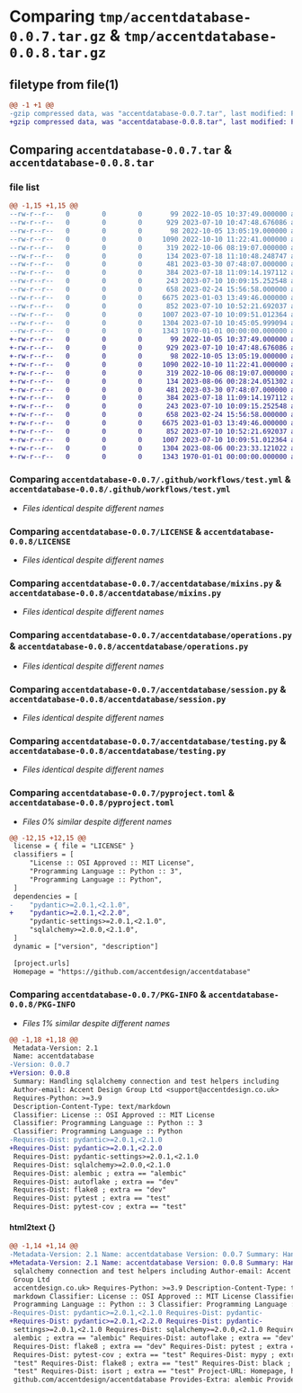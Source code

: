 # Comparing `tmp/accentdatabase-0.0.7.tar.gz` & `tmp/accentdatabase-0.0.8.tar.gz`

## filetype from file(1)

```diff
@@ -1 +1 @@
-gzip compressed data, was "accentdatabase-0.0.7.tar", last modified: Fri Jan  1 00:00:00 2016, max compression
+gzip compressed data, was "accentdatabase-0.0.8.tar", last modified: Fri Jan  1 00:00:00 2016, max compression
```

## Comparing `accentdatabase-0.0.7.tar` & `accentdatabase-0.0.8.tar`

### file list

```diff
@@ -1,15 +1,15 @@
--rw-r--r--   0        0        0       99 2022-10-05 10:37:49.000000 accentdatabase-0.0.7/.flake8
--rw-r--r--   0        0        0      929 2023-07-10 10:47:48.676086 accentdatabase-0.0.7/.github/workflows/test.yml
--rw-r--r--   0        0        0       98 2022-10-05 13:05:19.000000 accentdatabase-0.0.7/.gitignore
--rw-r--r--   0        0        0     1090 2022-10-10 11:22:41.000000 accentdatabase-0.0.7/LICENSE
--rw-r--r--   0        0        0      319 2022-10-06 08:19:07.000000 accentdatabase-0.0.7/README.md
--rw-r--r--   0        0        0      134 2023-07-18 11:10:48.248747 accentdatabase-0.0.7/accentdatabase/__init__.py
--rw-r--r--   0        0        0      481 2023-03-30 07:48:07.000000 accentdatabase-0.0.7/accentdatabase/base.py
--rw-r--r--   0        0        0      384 2023-07-18 11:09:14.197112 accentdatabase-0.0.7/accentdatabase/config.py
--rw-r--r--   0        0        0      243 2023-07-10 10:09:15.252548 accentdatabase-0.0.7/accentdatabase/engine.py
--rw-r--r--   0        0        0      658 2023-02-24 15:56:58.000000 accentdatabase-0.0.7/accentdatabase/mixins.py
--rw-r--r--   0        0        0     6675 2023-01-03 13:49:46.000000 accentdatabase-0.0.7/accentdatabase/operations.py
--rw-r--r--   0        0        0      852 2023-07-10 10:52:21.692037 accentdatabase-0.0.7/accentdatabase/session.py
--rw-r--r--   0        0        0     1007 2023-07-10 10:09:51.012364 accentdatabase-0.0.7/accentdatabase/testing.py
--rw-r--r--   0        0        0     1304 2023-07-10 10:45:05.999094 accentdatabase-0.0.7/pyproject.toml
--rw-r--r--   0        0        0     1343 1970-01-01 00:00:00.000000 accentdatabase-0.0.7/PKG-INFO
+-rw-r--r--   0        0        0       99 2022-10-05 10:37:49.000000 accentdatabase-0.0.8/.flake8
+-rw-r--r--   0        0        0      929 2023-07-10 10:47:48.676086 accentdatabase-0.0.8/.github/workflows/test.yml
+-rw-r--r--   0        0        0       98 2022-10-05 13:05:19.000000 accentdatabase-0.0.8/.gitignore
+-rw-r--r--   0        0        0     1090 2022-10-10 11:22:41.000000 accentdatabase-0.0.8/LICENSE
+-rw-r--r--   0        0        0      319 2022-10-06 08:19:07.000000 accentdatabase-0.0.8/README.md
+-rw-r--r--   0        0        0      134 2023-08-06 00:28:24.051302 accentdatabase-0.0.8/accentdatabase/__init__.py
+-rw-r--r--   0        0        0      481 2023-03-30 07:48:07.000000 accentdatabase-0.0.8/accentdatabase/base.py
+-rw-r--r--   0        0        0      384 2023-07-18 11:09:14.197112 accentdatabase-0.0.8/accentdatabase/config.py
+-rw-r--r--   0        0        0      243 2023-07-10 10:09:15.252548 accentdatabase-0.0.8/accentdatabase/engine.py
+-rw-r--r--   0        0        0      658 2023-02-24 15:56:58.000000 accentdatabase-0.0.8/accentdatabase/mixins.py
+-rw-r--r--   0        0        0     6675 2023-01-03 13:49:46.000000 accentdatabase-0.0.8/accentdatabase/operations.py
+-rw-r--r--   0        0        0      852 2023-07-10 10:52:21.692037 accentdatabase-0.0.8/accentdatabase/session.py
+-rw-r--r--   0        0        0     1007 2023-07-10 10:09:51.012364 accentdatabase-0.0.8/accentdatabase/testing.py
+-rw-r--r--   0        0        0     1304 2023-08-06 00:23:33.121022 accentdatabase-0.0.8/pyproject.toml
+-rw-r--r--   0        0        0     1343 1970-01-01 00:00:00.000000 accentdatabase-0.0.8/PKG-INFO
```

### Comparing `accentdatabase-0.0.7/.github/workflows/test.yml` & `accentdatabase-0.0.8/.github/workflows/test.yml`

 * *Files identical despite different names*

### Comparing `accentdatabase-0.0.7/LICENSE` & `accentdatabase-0.0.8/LICENSE`

 * *Files identical despite different names*

### Comparing `accentdatabase-0.0.7/accentdatabase/mixins.py` & `accentdatabase-0.0.8/accentdatabase/mixins.py`

 * *Files identical despite different names*

### Comparing `accentdatabase-0.0.7/accentdatabase/operations.py` & `accentdatabase-0.0.8/accentdatabase/operations.py`

 * *Files identical despite different names*

### Comparing `accentdatabase-0.0.7/accentdatabase/session.py` & `accentdatabase-0.0.8/accentdatabase/session.py`

 * *Files identical despite different names*

### Comparing `accentdatabase-0.0.7/accentdatabase/testing.py` & `accentdatabase-0.0.8/accentdatabase/testing.py`

 * *Files identical despite different names*

### Comparing `accentdatabase-0.0.7/pyproject.toml` & `accentdatabase-0.0.8/pyproject.toml`

 * *Files 0% similar despite different names*

```diff
@@ -12,15 +12,15 @@
 license = { file = "LICENSE" }
 classifiers = [
     "License :: OSI Approved :: MIT License",
     "Programming Language :: Python :: 3",
     "Programming Language :: Python",
 ]
 dependencies = [
-    "pydantic>=2.0.1,<2.1.0",
+    "pydantic>=2.0.1,<2.2.0",
     "pydantic-settings>=2.0.1,<2.1.0",
     "sqlalchemy>=2.0.0,<2.1.0",
 ]
 dynamic = ["version", "description"]
 
 [project.urls]
 Homepage = "https://github.com/accentdesign/accentdatabase"
```

### Comparing `accentdatabase-0.0.7/PKG-INFO` & `accentdatabase-0.0.8/PKG-INFO`

 * *Files 1% similar despite different names*

```diff
@@ -1,18 +1,18 @@
 Metadata-Version: 2.1
 Name: accentdatabase
-Version: 0.0.7
+Version: 0.0.8
 Summary: Handling sqlalchemy connection and test helpers including
 Author-email: Accent Design Group Ltd <support@accentdesign.co.uk>
 Requires-Python: >=3.9
 Description-Content-Type: text/markdown
 Classifier: License :: OSI Approved :: MIT License
 Classifier: Programming Language :: Python :: 3
 Classifier: Programming Language :: Python
-Requires-Dist: pydantic>=2.0.1,<2.1.0
+Requires-Dist: pydantic>=2.0.1,<2.2.0
 Requires-Dist: pydantic-settings>=2.0.1,<2.1.0
 Requires-Dist: sqlalchemy>=2.0.0,<2.1.0
 Requires-Dist: alembic ; extra == "alembic"
 Requires-Dist: autoflake ; extra == "dev"
 Requires-Dist: flake8 ; extra == "dev"
 Requires-Dist: pytest ; extra == "test"
 Requires-Dist: pytest-cov ; extra == "test"
```

#### html2text {}

```diff
@@ -1,14 +1,14 @@
-Metadata-Version: 2.1 Name: accentdatabase Version: 0.0.7 Summary: Handling
+Metadata-Version: 2.1 Name: accentdatabase Version: 0.0.8 Summary: Handling
 sqlalchemy connection and test helpers including Author-email: Accent Design
 Group Ltd
 accentdesign.co.uk> Requires-Python: >=3.9 Description-Content-Type: text/
 markdown Classifier: License :: OSI Approved :: MIT License Classifier:
 Programming Language :: Python :: 3 Classifier: Programming Language :: Python
-Requires-Dist: pydantic>=2.0.1,<2.1.0 Requires-Dist: pydantic-
+Requires-Dist: pydantic>=2.0.1,<2.2.0 Requires-Dist: pydantic-
 settings>=2.0.1,<2.1.0 Requires-Dist: sqlalchemy>=2.0.0,<2.1.0 Requires-Dist:
 alembic ; extra == "alembic" Requires-Dist: autoflake ; extra == "dev"
 Requires-Dist: flake8 ; extra == "dev" Requires-Dist: pytest ; extra == "test"
 Requires-Dist: pytest-cov ; extra == "test" Requires-Dist: mypy ; extra ==
 "test" Requires-Dist: flake8 ; extra == "test" Requires-Dist: black ; extra ==
 "test" Requires-Dist: isort ; extra == "test" Project-URL: Homepage, https://
 github.com/accentdesign/accentdatabase Provides-Extra: alembic Provides-Extra:
```

